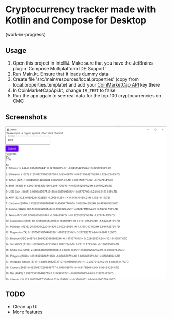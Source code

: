 # Cryptocurrency tracker made with Kotlin and Compose for Desktop
(work-in-progress)



## Usage
1. Open this project in IntelliJ. Make sure that you have the JetBrains plugin 'Compose Multiplatform IDE Support'
2. Run Main.kt. Ensure that it loads dummy data
3. Create file 'src/main/resources/local.properties' (copy from local.properties.template) and add your [CoinMarketCap API](https://coinmarketcap.com/api) key there
4. In CoinMarketCapApi.kt, change `IS_TEST` to false
5. Run the app again to see real data for the top 100 cryptocurrencies on CMC



## Screenshots
![App GUI](documentation/app--2022-03-26.png "Ugly start to this minimal app")



## TODO
- Clean up UI
- More features
